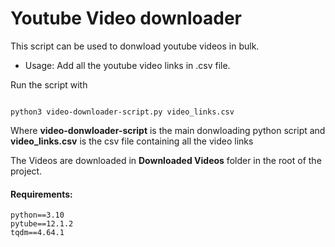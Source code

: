 # Youtube Video downloader

This script can be used to donwload youtube videos in bulk. 

- Usage: Add all the youtube video links in .csv file.

Run the script with 

```

python3 video-downloader-script.py video_links.csv 

```

Where **video-donwloader-script** is the main donwloading python script and **video_links.csv** is the csv file containing all the video links

The Videos are downloaded in **Downloaded Videos** folder in the root of the project. 

#### Requirements:
```
python==3.10
pytube==12.1.2
tqdm==4.64.1
```
